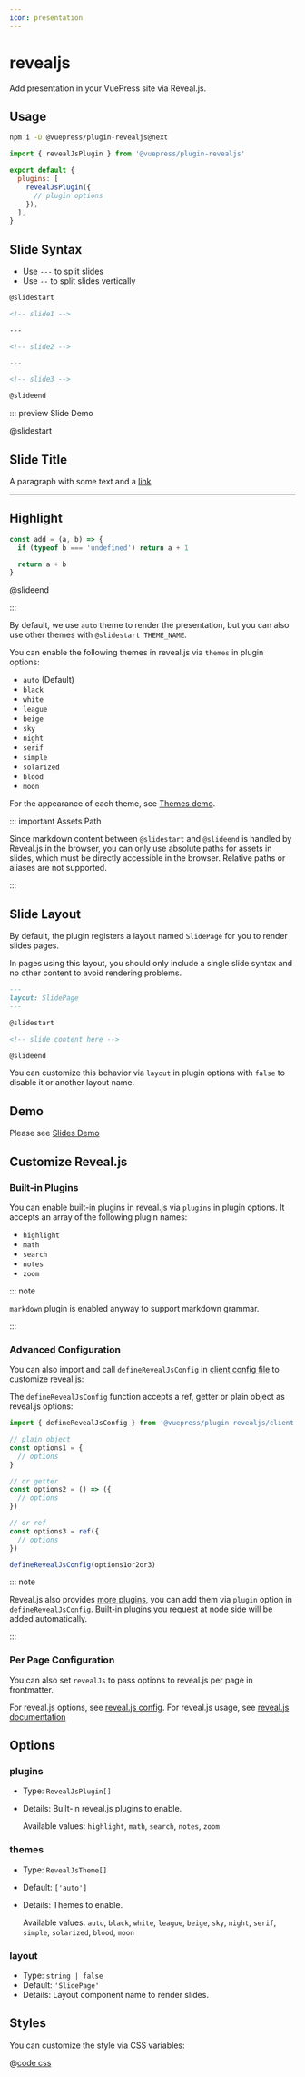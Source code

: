 ```yaml
---
icon: presentation
---
```


# revealjs

<NpmBadge package="@vuepress/plugin-revealjs" />

Add presentation in your VuePress site via Reveal.js.

<!-- more -->

## Usage

```bash
npm i -D @vuepress/plugin-revealjs@next
```

```js {7} title=".vuepress/config.js"
import { revealJsPlugin } from '@vuepress/plugin-revealjs'

export default {
  plugins: [
    revealJsPlugin({
      // plugin options
    }),
  ],
}
```

## Slide Syntax

- Use `---` to split slides
- Use `--` to split slides vertically

```md
@slidestart

<!-- slide1 -->

---

<!-- slide2 -->

---

<!-- slide3 -->

@slideend
```

::: preview Slide Demo

@slidestart

## Slide Title

A paragraph with some text and a [link](https://mister-hope.com)

---

## Highlight

```js [2-4|1-5]
const add = (a, b) => {
  if (typeof b === 'undefined') return a + 1

  return a + b
}
```

@slideend

:::

By default, we use `auto` theme to render the presentation, but you can also use other themes with `@slidestart THEME_NAME`.

You can enable the following themes in reveal.js via `themes` in plugin options:

- `auto` (Default)
- `black`
- `white`
- `league`
- `beige`
- `sky`
- `night`
- `serif`
- `simple`
- `solarized`
- `blood`
- `moon`

For the appearance of each theme, see [Themes demo](themes.md).

::: important Assets Path

Since markdown content between `@slidestart` and `@slideend` is handled by Reveal.js in the browser, you can only use absolute paths for assets in slides, which must be directly accessible in the browser. Relative paths or aliases are not supported.

:::

## Slide Layout

By default, the plugin registers a layout named `SlidePage` for you to render slides pages.

In pages using this layout, you should only include a single slide syntax and no other content to avoid rendering problems.

```md
---
layout: SlidePage
---

@slidestart

<!-- slide content here -->

@slideend
```

You can customize this behavior via `layout` in plugin options with `false` to disable it or another layout name.

## Demo

Please see [Slides Demo](demo.md)

## Customize Reveal.js

### Built-in Plugins

You can enable built-in plugins in reveal.js via `plugins` in plugin options. It accepts an array of the following plugin names:

- `highlight`
- `math`
- `search`
- `notes`
- `zoom`

::: note

`markdown` plugin is enabled anyway to support markdown grammar.

:::

### Advanced Configuration

You can also import and call `defineRevealJsConfig` in [client config file][client-config] to customize reveal.js:

The `defineRevealJsConfig` function accepts a ref, getter or plain object as reveal.js options:

```js title=".vuepress/client.js"
import { defineRevealJsConfig } from '@vuepress/plugin-revealjs/client'

// plain object
const options1 = {
  // options
}

// or getter
const options2 = () => ({
  // options
})

// or ref
const options3 = ref({
  // options
})

defineRevealJsConfig(options1or2or3)
```

::: note

Reveal.js also provides [more plugins](https://github.com/hakimel/reveal.js/wiki/Plugins,-Tools-and-Hardware), you can add them via `plugin` option in `defineRevealJsConfig`. Built-in plugins you request at node side will be added automatically.

:::

### Per Page Configuration

You can also set `revealJs` to pass options to reveal.js per page in frontmatter.

For reveal.js options, see [reveal.js config](https://revealjs.com/config/). For reveal.js usage, see [reveal.js documentation](https://revealjs.com/)

## Options

### plugins

- Type: `RevealJsPlugin[]`
- Details: Built-in reveal.js plugins to enable.

  Available values: `highlight`, `math`, `search`, `notes`, `zoom`

### themes

- Type: `RevealJsTheme[]`
- Default: `['auto']`
- Details: Themes to enable.

  Available values: `auto`, `black`, `white`, `league`, `beige`, `sky`, `night`, `serif`, `simple`, `solarized`, `blood`, `moon`

### layout

- Type: `string | false`
- Default: `'SlidePage'`
- Details: Layout component name to render slides.

## Styles

You can customize the style via CSS variables:

@[code css](@vuepress/plugin-revealjs/src/client/styles/vars.css)

[client-config]: https://vuejs.press/guide/configuration.html#client-config-file

